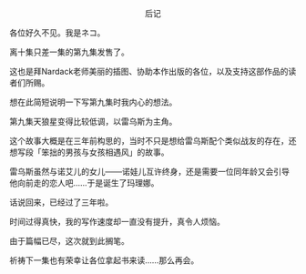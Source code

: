 <p align="center">后记</p>

各位好久不见。我是ネコ。

离十集只差一集的第九集发售了。

这也是拜Nardack老师美丽的插图、协助本作出版的各位，以及支持这部作品的读者们所赐。

想在此简短说明一下写第九集时我内心的想法。

第九集天狼星变得比较低调，以雷乌斯为主角。

这个故事大概是在三年前构思的，当时不只是想给雷乌斯配个类似战友的存在，还想写段「笨拙的男孩与女孩相遇风」的故事。

雷乌斯虽然与诺艾儿的女儿───诺娃儿互许终身，还是需要一位同年龄又会引导他向前走的恋人吧……于是诞生了玛理娜。

话说回来，已经过了三年啦。

时间过得真快，我的写作速度却一直没有提升，真令人烦恼。

由于篇幅已尽，这次就到此搁笔。

祈祷下一集也有荣幸让各位拿起书来读……那么再会。

